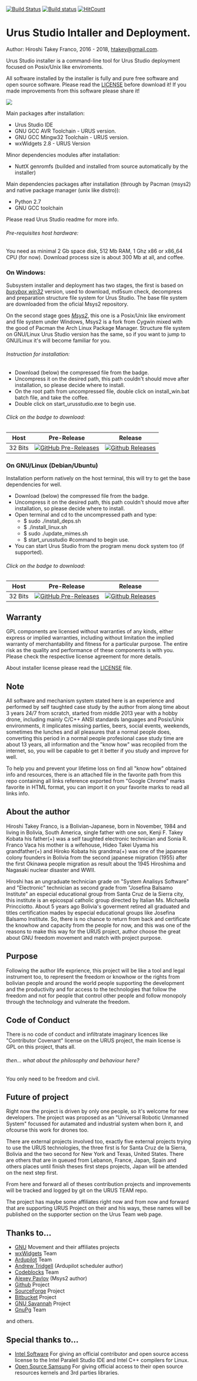 [![Build Status](https://semaphoreci.com/api/v1/urussystem/urusstudio_installer/branches/master-linux32/badge.svg)](https://semaphoreci.com/urussystem/urusstudio_installer) [![Build status](https://ci.appveyor.com/api/projects/status/k4wxemqg6j3wklw8/branch/master-win32?svg=true)](https://ci.appveyor.com/project/hiro2233/urusstudio-installer/branch/master-win32)  [![HitCount](http://hits.dwyl.io/UrusTeam/urusstudio_installer.svg)](http://hits.dwyl.io/UrusTeam/urusstudio_installer)

# Urus Studio Intaller and Deployment.

Author: Hiroshi Takey Franco, 2016 - 2018, htakey@gmail.com.

Urus Studio installer is a command-line tool for Urus Studio deployment focused on Posix/Unix like enviroments.

All software installed by the installer is fully and pure free software and open source software. Please read the [LICENSE](https://github.com/UrusTeam/urusstudio_installer/blob/master/LICENSE) before download it! If you made improvements from this software please share it!

![](https://www.gnu.org/graphics/gplv3-127x51.png) 

Main packages after installation:

 - Urus Studio IDE
 - GNU GCC AVR Toolchain - URUS version.
 - GNU GCC Mingw32 Toolchain - URUS version.
 - wxWidgets 2.8 - URUS Version

Minor dependencies modules after installation:

 - NuttX genromfs (builded and installed from source automatically by the installer)

Main dependencies packages after installation (through by Pacman (msys2) and native package manager (unix like distro)):

 - Python 2.7
 - GNU GCC toolchain

Please read Urus Studio readme for more info.

###### Pre-requisites host hardware:

You need as minimal 2 Gb space disk, 512 Mb RAM, 1 Ghz x86 or x86_64 CPU (for now). Download process size is about 300 Mb at all, and coffee.

### On Windows:

Subsystem installer and deployment has two stages, the first is based on [*busybox win32*](https://github.com/UrusTeam/busybox-w32) version, used to download, md5sum check, decompress and preparation structure file system for Urus Studio. The base file system are downloaded from the oficial Msys2 repository.

On the second stage goes [*Msys2*](https://github.com/msys2), this one is a Posix/Unix like enviroment and file system under Windows, Msys2 is a fork from Cygwin mixed with the good of Pacman the Arch Linux Package Manager. Structure file system on GNU/Linux Urus Studio version has the same, so if you want to jump to GNU/Linux it's will become familiar for you.

###### Instruction for installation:

- Download (below) the compressed file from the badge.
- Uncompress it on the desired path, this path couldn't should move after installation, so please decide where to install.
- On the root path from uncompressed file, double click on install_win.bat batch file, and take the coffee.
- Double click on start_urusstudio.exe to begin use.

###### Click on the badge to download:

| Host | Pre-Release | Release |
|- |--------|--------|
| 32 Bits |[![GitHub Pre-Releases](https://img.shields.io/github/downloads-pre/UrusTeam/urusstudio_installer/v1.0.62-win32/total)](https://github.com/UrusTeam/urusstudio_installer/releases/download/v1.0.62-win32/urusstudio_installer-master-win32.zip) | [![Github Releases](https://img.shields.io/github/downloads/UrusTeam/urusstudio_installer/latest/total.svg)]() |

### On GNU/Linux (Debian/Ubuntu)

Installation perform natively on the host terminal, this will try to get the base dependencies for well.

- Download (below) the compressed file from the badge.
- Uncompress it on the desired path, this path couldn't should move after installation, so please decide where to install.
- Open terminal and cd to the uncompressed path and type:
    * $ sudo ./install_deps.sh
    * $ ./install_linux.sh
    * $ sudo ./update_mimes.sh
    * $ start_urusstudio #command to begin use.
- You can start Urus Studio from the program menu dock system too (if supported).

###### Click on the badge to download:

| Host  | Pre-Release | Release |
| - |--------|--------|
| 32 Bits  | [![GitHub Pre-Releases](https://img.shields.io/github/downloads-pre/UrusTeam/urusstudio_installer/v1.0.22-linux32/total)](https://github.com/UrusTeam/urusstudio_installer/releases/download/v1.0.22-linux32/urusstudio_installer-master-linux32.zip) | [![Github Releases](https://img.shields.io/github/downloads/UrusTeam/urusstudio_installer/latest/total.svg)]() |

## Warranty
GPL components are licensed without warranties of any kinds, either express or implied warranties, including without limitation the implied warranty of merchantability and fitness for a particular purpose. The entire risk as the quality and performance of these components is with you. Please check the respective license agreement for more details.

About installer license please read the [LICENSE](https://github.com/UrusTeam/urusstudio_installer/blob/master/LICENSE) file.

## Note
All software and mechanism system stated here is an experience and performed by self taughted case study by the author from along time about 3 years 24/7 from scratch, started from middle 2013 year with a hobby drone, including mainly C/C++ ANSI standards languages and Posix/Unix environments, it implicates missing parties, beers, social events, weekends, sometimes the lunches and all pleasures that a normal people does, converting this period in a normal people profesional case study time are about 13 years, all information and the "know how" was recopiled from the internet, so, you will be capable to get it better if you study and improve for well.

To help you and prevent your lifetime loss on find all "know how" obtained info and resources, there is an attached file in the favorite path from this repo containing all links reference exported from "Google Chrome" marks favorite in HTML format, you can import it on your favorite marks to read all links info.

## About the author
Hiroshi Takey Franco, is a Bolivian-Japanese, born in November, 1984 and living in Bolivia, South America, single father with one son, Kenji F. Takey Kobata his father(+) was a self taughted electronic technician and Sonia R. Franco Vaca his mother is a wifehouse, Hideo Takei Uyama his grandfather(+) and Hiroko Kobata his grandma(+) was one of the japanese colony founders in Bolivia from the second japanese migration (1955) after the first Okinawa people migration as result about the 1945 Hiroshima and Nagasaki nuclear disaster and WWII.

Hiroshi has an ungraduate technician grade on "System Analisys Software" and "Electronic" technician as second grade from "Josefina Balsamo Institute" an especial educational group from Santa Cruz de la Sierra city, this institute is an epicospal catholic group directed by Italian Ms. Michaella Princciotto. About 5 years ago Bolivia's goverment retired all graduated and titles certification mades by especial educational groups like Josefina Balsamo Institute. So, there is no chance to return from back and certificate the knowhow and capacity from the people for now, and this was one of the reasons to make this way for the URUS project, author choose the great about GNU freedom movement and match with project purpose.

## Purpose
Following the author life exprience, this project will be like a tool and legal instrument too, to represent the freedom or knowhow or the rights from bolivian people and around the world people supporting the development and the productivity and for access to the technologies that follow the freedom and not for people that control other people and follow monopoly through the technology and vulnerate the freedom.

## Code of Conduct

There is no code of conduct and infiltratate imaginary licences like "Contributor Covenant" license on the URUS project, the main license is GPL on this project, thats all.

###### then... what about the philosophy and behaviour here?
You only need to be freedom and civil.

## Future of project
Right now the project is driven by only one people, so it's welcome for new developers. The project was proposed as an "Universal Robotic Unmanned System" focussed for autamated and industrial system when born it, and ofcourse this work for drones too.

There are external projects involved too, exactly five external projects trying to use the URUS technologies, the three first is for Santa Cruz de la Sierra, Bolivia and the two second for New York and Texas, United States. There are others that are in queued from Lebanon, France, Japan, Spain and others places until finish theses first steps projects, Japan will be attended on the next step first.

From here and forward all of theses contribution projects and improvements will be tracked and logged by git on the URUS TEAM repo.

The project has maybe some affiliates right now and from now and forward that are supporting URUS Project on their and his ways, these names will be published on the supporter section on the Urus Team web page.

## Thanks to...

 - [GNU](https://www.gnu.org) Movement and their affiliates projects
 - [wxWidgets](https://www.wxwidgets.org/) Team
 - [Ardupilot](http://ardupilot.org/) Team
 - [Andrew Tridgell](https://www.samba.org/~tridge/) (Ardupilot scheduler author)
 - [Codeblocks](http://www.codeblocks.org/) Team
 - [Alexey Pavlov](http://www.msys2.org/) (Msys2 author)
 - [Github](https://github.com) Project
 - [SourceForge](https://sourceforge.net) Project
 - [Bitbucket](https://bitbucket.org) Project
 - [GNU Savannah](https://savannah.gnu.org/) Project
 - [GnuPg](https://www.gnupg.org/) Team

and others.

## Special thanks to...
 - [Intel Software](https://software.intel.com) For giving an official contributor and open source access license to the Intel Paralell Studio IDE and Intel C++ compilers for Linux.
 - [Open Source Samsung](http://opensource.samsung.com/reception.do) For giving official access to their open source resources kernels and 3rd parties libraries.
